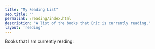 ```yaml
---
title: "My Reading List"
seo.title: ""
permalink: /reading/index.html
description: "A list of the books that Eric is currently reading."
layout: 'reading'
---
```


Books that I am currently reading: